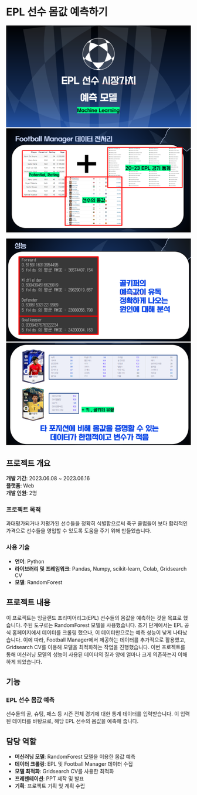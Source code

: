 # EPL 선수 몸값 예측하기

![참고 이미지 1](https://github.com/wahoman/EPL/blob/main/20240522142529.png) ![참고 이미지 2](https://github.com/wahoman/EPL/blob/main/20240522142515.png)

![참고 이미지 3](https://github.com/wahoman/EPL/blob/main/20240522142614.png) ![참고 이미지 4](https://github.com/wahoman/EPL/blob/main/20240522142625.png)



## 프로젝트 개요

**개발 기간**: 2023.06.08 ~ 2023.06.16  
**플랫폼**: Web  
**개발 인원**: 2명  

### 프로젝트 목적
과대평가되거나 저평가된 선수들을 정확히 식별함으로써 축구 클럽들이 보다 합리적인 가격으로 선수들을 영입할 수 있도록 도움을 주기 위해 만들었습니다.

### 사용 기술
- **언어**: Python
- **라이브러리 및 프레임워크**: Pandas, Numpy, scikit-learn, Colab, Gridsearch CV
- **모델**: RandomForest

## 프로젝트 내용

이 프로젝트는 잉글랜드 프리미어리그(EPL) 선수들의 몸값을 예측하는 것을 목표로 했습니다. 주된 도구로는 RandomForest 모델을 사용했습니다. 초기 단계에서는 EPL 공식 홈페이지에서 데이터를 크롤링 했으나, 이 데이터만으로는 예측 성능이 낮게 나타났습니다. 이에 따라, Football Manager에서 제공하는 데이터를 추가적으로 활용했고, Gridsearch CV를 이용해 모델을 최적화하는 작업을 진행했습니다. 이번 프로젝트를 통해 머신러닝 모델의 성능이 사용된 데이터의 질과 양에 얼마나 크게 의존하는지 이해하게 되었습니다.

## 기능

### EPL 선수 몸값 예측
선수들의 골, 슈팅, 패스 등 시즌 전체 경기에 대한 통계 데이터를 입력받습니다. 이 입력된 데이터를 바탕으로, 해당 EPL 선수의 몸값을 예측해 줍니다.

## 담당 역할
- **머신러닝 모델**: RandomForest 모델을 이용한 몸값 예측
- **데이터 크롤링**: EPL 및 Football Manager 데이터 수집
- **모델 최적화**: Gridsearch CV를 사용한 최적화
- **프레젠테이션**: PPT 제작 및 발표
- **기획**: 프로젝트 기획 및 계획 수립

